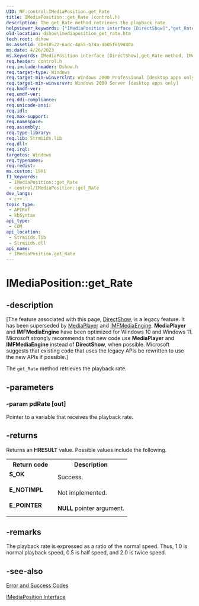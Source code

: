 ```yaml
---
UID: NF:control.IMediaPosition.get_Rate
title: IMediaPosition::get_Rate (control.h)
description: The get_Rate method retrieves the playback rate.
helpviewer_keywords: ["IMediaPosition interface [DirectShow]","get_Rate method","IMediaPosition.get_Rate","IMediaPosition::get_Rate","IMediaPositionget_Rate","control/IMediaPosition::get_Rate","dshow.imediaposition_get_rate","get_Rate","get_Rate method [DirectShow]","get_Rate method [DirectShow]","IMediaPosition interface"]
old-location: dshow\imediaposition_get_rate.htm
tech.root: dshow
ms.assetid: dbe18522-6adc-4a55-b74a-db05f619d40a
ms.date: 4/26/2023
ms.keywords: IMediaPosition interface [DirectShow],get_Rate method, IMediaPosition.get_Rate, IMediaPosition::get_Rate, IMediaPositionget_Rate, control/IMediaPosition::get_Rate, dshow.imediaposition_get_rate, get_Rate, get_Rate method [DirectShow], get_Rate method [DirectShow],IMediaPosition interface
req.header: control.h
req.include-header: Dshow.h
req.target-type: Windows
req.target-min-winverclnt: Windows 2000 Professional [desktop apps only]
req.target-min-winversvr: Windows 2000 Server [desktop apps only]
req.kmdf-ver: 
req.umdf-ver: 
req.ddi-compliance: 
req.unicode-ansi: 
req.idl: 
req.max-support: 
req.namespace: 
req.assembly: 
req.type-library: 
req.lib: Strmiids.lib
req.dll: 
req.irql: 
targetos: Windows
req.typenames: 
req.redist: 
ms.custom: 19H1
f1_keywords:
 - IMediaPosition::get_Rate
 - control/IMediaPosition::get_Rate
dev_langs:
 - c++
topic_type:
 - APIRef
 - kbSyntax
api_type:
 - COM
api_location:
 - Strmiids.lib
 - Strmiids.dll
api_name:
 - IMediaPosition.get_Rate
---
```


# IMediaPosition::get_Rate


## -description

\[The feature associated with this page, [DirectShow](/windows/win32/directshow/directshow), is a legacy feature. It has been superseded by [MediaPlayer](/uwp/api/Windows.Media.Playback.MediaPlayer) and [IMFMediaEngine](/windows/win32/api/mfmediaengine/nn-mfmediaengine-imfmediaengine). **MediaPlayer** and **IMFMediaEngine** have been optimized for Windows 10 and Windows 11. Microsoft strongly recommends that new code use **MediaPlayer** and **IMFMediaEngine** instead of **DirectShow**, when possible. Microsoft suggests that existing code that uses the legacy APIs be rewritten to use the new APIs if possible.\]

The <code>get_Rate</code> method retrieves the playback rate.

## -parameters

### -param pdRate [out]

Pointer to a variable that receives the playback rate.

## -returns

Returns an <b>HRESULT</b> value. Possible values include the following.

<table>
<tr>
<th>Return code</th>
<th>Description</th>
</tr>
<tr>
<td width="40%">
<dl>
<dt><b>S_OK</b></dt>
</dl>
</td>
<td width="60%">
Success.

</td>
</tr>
<tr>
<td width="40%">
<dl>
<dt><b>E_NOTIMPL</b></dt>
</dl>
</td>
<td width="60%">
Not implemented.

</td>
</tr>
<tr>
<td width="40%">
<dl>
<dt><b>E_POINTER</b></dt>
</dl>
</td>
<td width="60%">
<b>NULL</b> pointer argument.

</td>
</tr>
</table>

## -remarks

The playback rate is expressed as a ratio of the normal speed. Thus, 1.0 is normal playback speed, 0.5 is half speed, and 2.0 is twice speed.

## -see-also

<a href="/windows/desktop/DirectShow/error-and-success-codes">Error and Success Codes</a>



<a href="/windows/desktop/api/control/nn-control-imediaposition">IMediaPosition Interface</a>